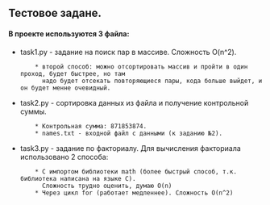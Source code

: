 ## Тестовое задане.


####  В проекте используются 3 файла:

  * task1.py - задание на поиск пар в массиве. Сложность O(n^2). 
  
            * второй способ: можно отсортировать массив и пройти в один проход, будет быстрее, но там
              надо будет отсекать повторяющиеся пары, кода больше выйдет, и он будет менне очевидный.
  * task2.py - сортировка данных из файла и получение контрольной суммы. 
  
            * Контрольная сумма: 871853874.
            * names.txt - входной файл с данными (к заданию №2). 
  * task3.py - задание по факториалу. Для вычисления факториала использовано 2 способа:
  
            * С импортом библиотеки math (более быстрый способ, т.к. библиотека написана на языке С). 
              Сложность трудно оценить, думаю О(n)
            * Через цикл for (работает медленнее). Сложность O(n^2)

  
